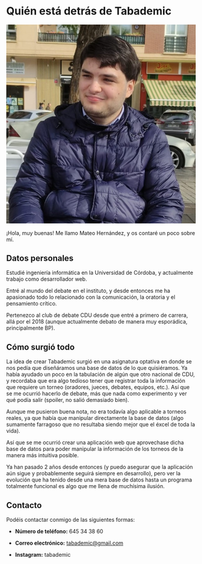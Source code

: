 # Quién está detrás de Tabademic

<div class="centered-image">

![Desarrollador](_images/yo.jpg)

</div>

¡Hola, muy buenas! Me llamo Mateo Hernández, y os contaré un poco sobre mí.


## Datos personales

Estudié ingeniería informática en la Universidad de Córdoba, y actualmente trabajo como desarrollador web.

Entré al mundo del debate en el instituto, y desde entonces me ha apasionado todo lo relacionado con la comunicación, la oratoria y el pensamiento crítico.

Pertenezco al club de debate CDU desde que entré a primero de carrera, allá por el 2018 (aunque actualmente debato de manera muy esporádica, principalmente BP).


## Cómo surgió todo

La idea de crear Tabademic surgió en una asignatura optativa en donde se nos pedía que diseñáramos una base de datos de lo que quisiéramos. Ya había ayudado un poco en la tabulación de algún que otro nacional de CDU, y recordaba que era algo tedioso tener que registrar toda la información que requiere un torneo (oradores, jueces, debates, equipos, etc.). Así que se me ocurrió hacerlo de debate, más que nada como experimento y ver qué podía salir (spoiler, no salió demasiado bien).

Aunque me pusieron buena nota, no era todavía algo aplicable a torneos reales, ya que había que manipular directamente la base de datos (algo sumamente farragoso que no resultaba siendo mejor que el éxcel de toda la vida).

Así que se me ocurrió crear una aplicación web que aprovechase dicha base de datos para poder manipular la información de los torneos de la manera más intuitiva posible.

Ya han pasado 2 años desde entonces (y puedo asegurar que la aplicación aún sigue y probablemente seguirá siempre en desarrollo), pero ver la evolución que ha tenido desde una mera base de datos hasta un programa totalmente funcional es algo que me llena de muchísima ilusión.

## Contacto

Podéis contactar conmigo de las siguientes formas:

* **Número de teléfono:** 645 34 38 60

* **Correo electrónico:** tabademic@gmail.com

* **Instagram:** tabademic